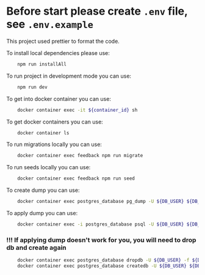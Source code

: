 # Before start please create `.env` file, see `.env.example`

This project used prettier to format the code.

To install local dependencies please use:

```sh
    npm run installAll
```

To run project in development mode you can use:

```sh
    npm run dev
```

To get into docker container you can use:

```sh
    docker container exec -it ${container_id} sh
```

To get docker containers you can use:

```sh
    docker container ls
```

To run migrations locally you can use:

```sh
    docker container exec feedback npm run migrate
```

To run seeds locally you can use:

```sh
    docker container exec feedback npm run seed
```

To create dump you can use:

```sh
    docker container exec postgres_database pg_dump -U ${DB_USER} ${DB_NAME} > ./server/feedbackService/dumps/${dumpfile}.sql
```

To apply dump you can use:

```sh
    docker container exec -i postgres_database psql -U ${DB_USER} ${DB_NAME} < ./server/feedbackService/dumps/${dumpfile}.sql
```

### !!! If applying dump doesn't work for you, you will need to drop db and create again

```sh
    docker container exec postgres_database dropdb -U ${DB_USER} -f ${DB_NAME}
    docker container exec postgres_database createdb -U ${DB_USER} ${DB_NAME}
```
